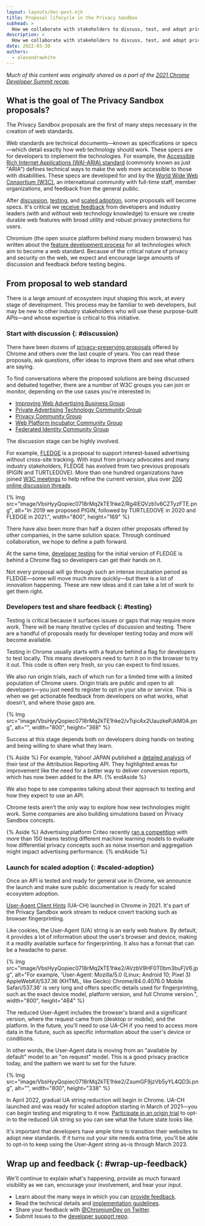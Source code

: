 ```yaml
---
layout: layouts/doc-post.njk
title: Proposal lifecycle in the Privacy Sandbox
subhead: >
  How we collaborate with stakeholders to discuss, test, and adopt privacy-preserving technologies.
description: >
  How we collaborate with stakeholders to discuss, test, and adopt privacy-preserving technologies.
date: 2022-03-30
authors:
  - alexandrawhite
---
```


_Much of this content was originally shared as a part of the
[2021 Chrome Developer Summit recap](/docs/privacy-sandbox/cds21-update/)._

## What is the goal of The Privacy Sandbox proposals?

The Privacy Sandbox proposals are the first of many steps necessary in the
creation of web standards.

Web standards are technical documents&mdash;known as specifications or
specs&mdash;which detail exactly how web technology should work. These specs
are for developers to implement the technologies. For example, the [Accessible
Rich Internet Applications (WAI-ARIA) standard](https://www.w3.org/TR/wai-aria-1.1/)
(commonly known as just "ARIA") defines technical ways to make the web more
accessible to those with disabilities. These specs are developed for and by the
[World Wide Web Consortium (W3C)](https://www.w3.org/Consortium/), an
international community with full-time staff, member organizations, and
feedback from the general public.

After [discussion](#discussion), [testing](#testing), and [scaled
adoption](#scaled-adoption), some proposals will become specs. It's
critical we [receive feedback](/docs/privacy-sandbox/feedback/) from
developers and industry leaders (with and without web technology knowledge) to
ensure we create durable web features with broad utility and robust privacy
protections for users.

Chromium (the open source platform behind many modern browsers) has written
about the [feature development
process](https://www.chromium.org/blink/launching-features/) for all
technologies which aim to become a web standard. Because of the critical nature
of privacy and security on the web, we expect and encourage large amounts of
discussion and feedback before testing begins.

## From proposal to web standard

There is a large amount of ecosystem input shaping this work, at every stage of
development. This process may be familiar to web developers, but may be new to
other industry stakeholders who will use these purpose-built APIs&mdash;and
whose expertise is critical to this initiative.

### Start with discussion {: #discussion}

There have been dozens of [privacy-preserving
proposals](https://github.com/w3c/web-advertising#ideas-and-proposals-links-outside-this-repo)
offered by Chrome and others over the last couple of years. You can read these
proposals, ask questions, offer ideas to improve them and see what others are
saying. 

To find conversations where the proposed solutions are being discussed and
debated together, there are a number of W3C groups you can join or monitor,
depending on the use cases you're interested in:

* [Improving Web Advertising Business Group](https://www.w3.org/community/web-adv/)
* [Private Advertising Technology Community Group](https://www.w3.org/community/patcg/)
* [Privacy Community Group](https://www.w3.org/community/privacycg/)
* [Web Platform Incubator Community Group](https://www.w3.org/community/wicg/)
* [Federated Identity Community Group](https://www.w3.org/community/fed-id/)

The discussion stage can be highly involved.

For example, [FLEDGE](https://github.com/WICG/turtledove/blob/main/FLEDGE.md)
is a proposal to support interest-based advertising without cross-site
tracking. With input from privacy advocates and many industry stakeholders,
FLEDGE has evolved from two previous proposals (PIGIN and TURTLEDOVE). More
than one hundred organizations have joined [W3C
meetings](https://github.com/WICG/turtledove/issues/88) to help refine the
current version, plus over [200 online discussion
threads](https://github.com/WICG/turtledove/issues).

{% Img src="image/VbsHyyQopiec0718rMq2kTE1hke2/Rg4lEQVzb1v6CZTyzFTE.png",
alt="In 2019 we proposed PIGIN, followed by TURTLEDOVE in 2020 and FLEDGE in 2021.",
width="800", height="169" %}

There have also been more than half a dozen other proposals offered by other
companies, in the same solution space. Through continued collaboration, we hope
to define a path forward. 

At the same time, [developer testing](/blog/fledge-api/)
for the initial version of FLEDGE is behind a Chrome flag so developers can get
their hands on it.

Not every proposal will go through such an intense incubation period as
FLEDGE&mdash;some will move much more quickly&mdash;but there is a lot of
innovation happening. These are new ideas and it can take a lot of work to get
them right.

### Developers test and share feedback {: #testing}

Testing is critical because it surfaces issues or gaps that may require more
work. There will be many iterative cycles of discussion and testing. There are
a handful of proposals ready for developer testing today and more will become
available.

Testing in Chrome usually starts with a feature behind a flag for developers to
test locally. This means developers need to turn it on in the browser to try it
out. This code is often very fresh, so you can expect to find issues.

We also run origin trials, each of which run for a limited time with a limited
population of Chrome users. Origin trials are public and open to all
developers&mdash;you just need to register to opt in your site or service. This
is when we get actionable feedback from developers on what works, what doesn't,
and where those gaps are.

{% Img src="image/VbsHyyQopiec0718rMq2kTE1hke2/vTqicAx2UauzkePJkM0A.png",
alt="", width="800", height="368" %}

Success at this stage depends both on developers doing hands-on testing and
being willing to share what they learn.

{% Aside %}
For example, Yahoo! JAPAN published a
[detailed analysis](https://github.com/WICG/conversion-measurement-api/issues/201)
of their test of the Attribution Reporting API. They highlighted areas for
improvement like the need for a better way to deliver conversion reports,
which has now been added to the API.
{% endAside %}

We also hope to see companies talking about their approach to testing and how
they expect to use an API. 

Chrome tests aren't the only way to explore how new technologies might work.
Some companies are also building simulations based on Privacy Sandbox concepts. 

{% Aside %}
Advertising platform Criteo recently
[ran a competition](https://medium.com/criteo-engineering/assessing-the-impacts-of-the-privacy-sandbox-piece-by-piece-1-bring-the-noise-624331e64a12)
with more than 150 teams testing different machine learning models to evaluate
how differential privacy concepts such as noise insertion and aggregation might
impact advertising performance.
{% endAside %}

### Launch for scaled adoption {: #scaled-adoption}

Once an API is tested and ready for general use in Chrome, we announce the
launch and make sure public documentation is ready for scaled ecosystem
adoption.

[User-Agent Client Hints](https://web.dev/user-agent-client-hints/) (UA-CH)
launched in Chrome in 2021. It's part of the Privacy Sandbox work stream to
reduce covert tracking such as browser fingerprinting.

Like cookies, the User-Agent (UA) string is an early web feature. By default,
it provides a lot of information about the user's browser and device, making
it a readily available surface for fingerprinting. It also has a format that
can be a headache to parse.

{% Img
   src="image/VbsHyyQopiec0718rMq2kTE1hke2/AVzbV9HF0T0bm3buFjV6.jpg",
   alt="For example, 'User-Agent: Mozilla/5.0 (Linux; Android 10; Pixel 3)
AppleWebKit/537.36 (KHTML, like Gecko) Chrome/84.0.4076.0 Mobile Safari/537.36' is very long and offers specific details used for fingerprinting, such as the exact device model, platform version, and full Chrome version.",
   width="800", height="464"
%}

The reduced User-Agent includes the browser's brand and a significant version,
where the request came from (desktop or mobile), and the platform. In the
future, you’ll need to use UA-CH if you need to access more data in the future,
such as specific information about the user's device or conditions.

In other words, the User-Agent data is moving from an "available by default"
model to an "on request" model. This is a good privacy practice today, and the
pattern we want to set for the future.

{% Img src="image/VbsHyyQopiec0718rMq2kTE1hke2/ZsumGF9jzVb5yYL4QD3i.png",
alt="", width="800", height="338" %}

In April 2022, gradual UA string reduction will begin in Chrome. UA-CH launched
and was ready for scaled adoption starting in March of 2021&mdash;you can begin
testing and migrating to it now. [Participate in an origin
trial](/origintrials/#/view_trial/-7123568710593282047) to opt-in to the
reduced UA string so you can see what the future state looks like.

It's important that developers have ample time to transition their websites to
adopt new standards. If it turns out your site needs extra time, you'll be able
to opt-in to keep using the User-Agent string as-is through March 2023.

## Wrap up and feedback  {: #wrap-up-feedback}

We'll continue to explain what's happening, provide as much forward visibility
as we can, encourage your involvement, and hear your input.

*  Learn about the many ways in which you can [provide
   feedback](/docs/privacy-sandbox/feedback/).
*  Read the technical details and [implementation guidelines](/docs/privacy-sandbox/).
*  Share your feedback with [@ChromiumDev on Twitter](https://twitter.com/ChromiumDev).
*  Submit Issues to the [developer support
   repo](https://github.com/GoogleChromeLabs/privacy-sandbox-dev-support).
